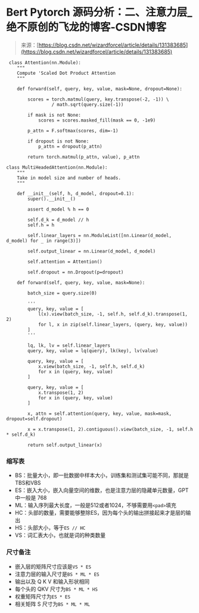 <!--yml
category: 未分类
date: 2023-10-10 23:20:21
-->

# Bert Pytorch 源码分析：二、注意力层_绝不原创的飞龙的博客-CSDN博客

> 来源：[https://blog.csdn.net/wizardforcel/article/details/131383685](https://blog.csdn.net/wizardforcel/article/details/131383685)

```
 class Attention(nn.Module):
    """
    Compute 'Scaled Dot Product Attention
    """

    def forward(self, query, key, value, mask=None, dropout=None):

        scores = torch.matmul(query, key.transpose(-2, -1)) \
                 / math.sqrt(query.size(-1))

        if mask is not None:
            scores = scores.masked_fill(mask == 0, -1e9)

        p_attn = F.softmax(scores, dim=-1)

        if dropout is not None:
            p_attn = dropout(p_attn)

        return torch.matmul(p_attn, value), p_attn

class MultiHeadedAttention(nn.Module):
    """
    Take in model size and number of heads.
    """

    def __init__(self, h, d_model, dropout=0.1):
        super().__init__()

        assert d_model % h == 0

        self.d_k = d_model // h
        self.h = h

        self.linear_layers = nn.ModuleList([nn.Linear(d_model, d_model) for _ in range(3)])

        self.output_linear = nn.Linear(d_model, d_model)

        self.attention = Attention()

        self.dropout = nn.Dropout(p=dropout)

    def forward(self, query, key, value, mask=None):

        batch_size = query.size(0)

		'''
        query, key, value = [
			l(x).view(batch_size, -1, self.h, self.d_k).transpose(1, 2)
		    for l, x in zip(self.linear_layers, (query, key, value))
		]
		'''

		lq, lk, lv = self.linear_layers
		query, key, value = lq(query), lk(key), lv(value) 

		query, key, value = [
			x.view(batch_size, -1, self.h, self.d_k)
			for x in (query, key, value)
		]

		query, key, value = [
			x.transpose(1, 2)
			for x in (query, key, value)
		]

        x, attn = self.attention(query, key, value, mask=mask, dropout=self.dropout)

        x = x.transpose(1, 2).contiguous().view(batch_size, -1, self.h * self.d_k)

        return self.output_linear(x) 
```

### 缩写表

*   BS：批量大小，即一批数据中样本大小，训练集和测试集可能不同，那就是TBS和VBS
*   ES：嵌入大小，嵌入向量空间的维数，也是注意力层的隐藏单元数量，GPT 中一般是 768
*   ML：输入序列最大长度，一般是512或者1024，不够需要用`<pad>`填充
*   HC：头部的数量，需要能够整除ES，因为每个头的输出拼接起来才是层的输出
*   HS：头部大小，等于`ES // HC`
*   VS：词汇表大小，也就是词的种类数量

### 尺寸备注

*   嵌入层的矩阵尺寸应该是`VS * ES`
*   注意力层的输入尺寸是`BS * ML * ES`
*   输出以及 Q K V 和输入形状相同
*   每个头的 QKV 尺寸为`BS * ML * HS`
*   权重矩阵尺寸为`ES * ES`
*   相关矩阵 S 尺寸为`BS * ML * ML`